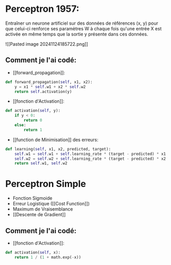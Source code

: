 # Perceptron 1957:
Entraîner un neurone artificiel sur des données de références (x, y)
pour que celui-ci renforce ses paramètres W à chaque fois qu'une entrée X
est activée en même temps que la sortie y présente dans ces données.

![[Pasted image 20241124185722.png]]

## Comment je l'ai codé:
- [[forward_propagation]]:
```python
def forward_propagation(self, x1, x2):
	y = x1 * self.w1 + x2 * self.w2
	return self.activation(y)
```
- [[fonction d'Activation]]:
```python
def activation(self, y):
	if y < 0:
		return 0
	else:
		return 1
```
- [[function de Minimisation]] des erreurs:
```python
def learning(self, x1, x2, predicted, target):
	self.w1 = self.w1 + self.learning_rate * (target - predicted) * x1
	self.w2 = self.w2 + self.learning_rate * (target - predicted) * x2
	return self.w1, self.w2
```

# Perceptron Simple

- Fonction Sigmoide
- Erreur Logistique ([[Cost Function]])
- Maximum de Vraisemblance
- [[Descente de Gradient]]

## Comment je l'ai codé:
- [[fonction d'Activation]]:
```python
def activation(self, x):
	return 1 / (1 + math.exp(-x))
```

